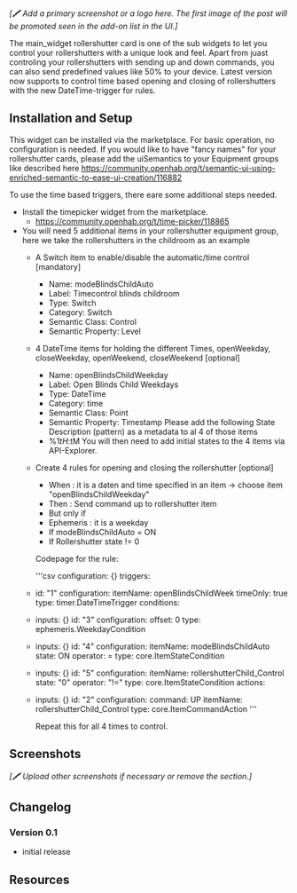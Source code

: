 _[🖍 Add a primary screenshot or a logo here. The first image of the post will be promoted seen in the add-on list in the UI.]_

The main_widget rollershutter card is one of the sub widgets to let you control your rollershutters with a unique look and feel.
Apart from juast controling your rollershutters with sending up and down commands, you can also send predefined values like 50% to your device.
Latest version now supports to control time based opening and closing of rollershutters with the new DateTime-trigger for rules.

## Installation and Setup
This widget can be installed via the marketplace. For basic operation, no configuration is needed. If you would like to have "fancy names" for your rollershutter cards, please add the uiSemantics to your Equipment groups like described here
https://community.openhab.org/t/semantic-ui-using-enriched-semantic-to-ease-ui-creation/116882

To use the time based triggers, there eare some additional steps needed.
- Install the timepicker widget from the marketplace.
  - https://community.openhab.org/t/time-picker/118865 
- You will need 5 additional items in your rollershutter equipment group, here we take the rollershutters in the childroom as an example
  - A Switch item to enable/disable the automatic/time control [mandatory]
    - Name: modeBlindsChildAuto
    - Label: Timecontrol blinds childroom
    - Type: Switch
    - Category: Switch
    - Semantic Class: Control
    - Semantic Property: Level
  - 4 DateTime items for holding the different Times, openWeekday, closeWeekday, openWeekend, closeWeekend [optional]
    - Name: openBlindsChildWeekday
    - Label: Open Blinds Child Weekdays
    - Type: DateTime
    - Category: time
    - Semantic Class: Point
    - Semantic Property: Timestamp
    Please add the following State Description (pattern) as a metadata to al 4 of those items
    - %1$tH:%1$tM
    You will then need to add initial states to the 4 items via API-Explorer.
  - Create 4 rules for opening and closing the rollershutter [optional]
    -  When : it is a daten and time specified in an item -> choose item "openBlindsChildWeekday"
    -  Then : Send command up to rollershutter item
    -  But only if
      - Ephemeris : it is a weekday
      - If modeBlindsChildAuto = ON
      - If Rollershutter state != 0
    
    Codepage for the rule:
    
    '''csv
    configuration: {}
triggers:
  - id: "1"
    configuration:
      itemName: openBlindsChildWeek
      timeOnly: true
    type: timer.DateTimeTrigger
conditions:
  - inputs: {}
    id: "3"
    configuration:
      offset: 0
    type: ephemeris.WeekdayCondition
  - inputs: {}
    id: "4"
    configuration:
      itemName: modeBlindsChildAuto
      state: ON
      operator: =
    type: core.ItemStateCondition
  - inputs: {}
    id: "5"
    configuration:
      itemName: rollershutterChild_Control
      state: "0"
      operator: "!="
    type: core.ItemStateCondition
actions:
  - inputs: {}
    id: "2"
    configuration:
      command: UP
      itemName: rollershutterChild_Control
    type: core.ItemCommandAction
    '''
    
    Repeat this for all 4 times to control.

## Screenshots

_[🖍 Upload other screenshots if necessary or remove the section.]_

## Changelog

### Version 0.1
- initial release

## Resources
